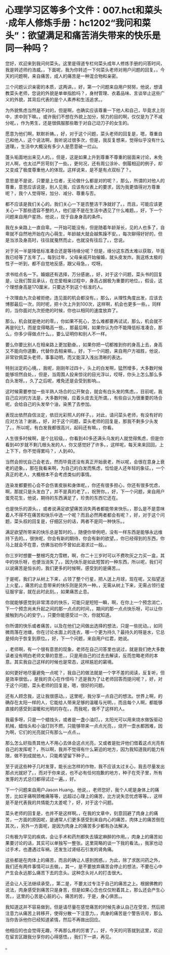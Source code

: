 # 心理学习区等多个文件：007.hct和菜头·成年人修炼手册：hc1202“我问和菜头”：欲望满足和痛苦消失带来的快乐是同一种吗？

您好，欢迎来到我问何菜头。这里是得道专栏何菜头成年人修炼手册的问答时间，我是转述师约浩威。，下面呢，我为你转述一下何菜头老师对用户问题的回复。，今天的问题啊，来自痛苦，成人的痛苦是一种混合物和亲密。

三个问题认识亲密的本质，这两讲。，好，第一个问题来自用户努努，他说，想请教菜头老师，您说的外貌是单单指脸吗？，身材管理、衣着品味、言谈举止这些广义的外貌，其背后代表的是个人素养和生活追求。。

为外貌焦虑当然是不对的，但是啊，也确实应该尊重一下他人和自己，毕竟求上则中，求中则下嘛。，或许我们不想在外貌上加分，努力的目的啊，仅仅是为了不减分呢。，作为男生，还是很佩服那些敢于对自己动刀子的女生的。

愿意为他们啊，默默祈祷。，好，对于这个问题，菜头老师的回复是，嗯，尊重自己和他人，这个说法啊，我听说过很多次，但是，我反复想来，觉得似乎没有什么道理。，生活中大概没有多少人是愿意破一烂山。

蓬头垢面地出来见人的。，但是，这是如果上升到尊重不尊重的层面来讨论，未免对人啊，也太过严厉苛刻了一些。，更何况，还有周公涂补、倒履相迎的例子，却又变成了极度尊重他人的体现。这样说来，是不是有点双标了？。

意思是不是说，只要是上位者，无论做什么都是对的呢？，那么，所谓的对他人的尊重，意思应该说是，别人见我，应该有仪表上的要求，因为我更值得对方尊重呢？，我个人觉得呀，加分、减分、尊重与否。

都不应该是我们关心的。我们关心一下是否整洁干净就好了。，而且，可能应该更关心一下那些遗容不整的人，他们是不是在生活中遇见了什么难题。，好，下一个问题来自用户星扬，他说，，现于自身身高的条件。

我在乡亲路上一直自卑。一开始可能没有，但是随着年龄渐长，见的人也多了，自卑就不自然地开始在内心萌生，年龄越大就会越焦躁不安。，每次聊得好好的，但是当涉及身高时，往往就戛然而止，也就没有往后了。，您说。

对于另一半是降低标准凑合还是等待缘分呢？但是，缘分这东西太难以获取，毕竟我已经等了五年了。，每到过年，父母亲戚开始催婚，就头皮发炸。我这练太极的性子一听到，都不自觉地反感，跟父母急。，哎呀。

求书给点名一下。婚姻还有选择，万分感谢。，好，对于这个问题，菜头书的回复是，让我们暂且承认，在恋爱相亲过程中，身高占据极为重要的地位。，假设，这个理想身高是170厘米，只要达不到这个标准的人。

十次理由九次会被拒绝，连见面的机会都没有。，那么，从理性角度出发，应该去博那最后一次，同时呢，把十次上升到100次，这样啊，机会也更多一些。，同样的，当你面对九次拒绝的时候，你也以相同的速度放弃了。

那么，机会就是绝对的零。，你如果不死心，怎么难都要再试试，那么，机会就不再是9比1，而是变得略高一些。，那最后啊，如果你认为你不能降低标准凑合，那么，你多少得做点什么。，要么证明你和别人不一样。

要么你要比别人在相亲路上更加勤奋。，如果你把一切都推到你的身高上去，身高又不能向你道歉，代替你去相亲嘛。，好，下一个问题，来自用户方祖胜，他说，非常钦佩菜头老师，事事动明，而又能深入浅出清晰的表达。

特别淡定的心境。，我呢，刚刚年过四十，头上的白发啊，猛然增多，大多数时候能够坦然自处。，但是，当周围人投来惊诧的目光浮以，哎呀，你头上怎么那么多白头发呀。，久了之后呢，难免还是会受到影响。。

这时候需要参加一些半熟人场合的公开聚会，就会有白头发的焦虑。，目前呢，我自己应对的方法是，大多数时候，应着头皮去无所谓。，有些自认为很重要的场合呢，会给自己的头发举个油，染黑了去参加。

表现出依然自信淡定，依旧光彩照人的样子。，对此，请问菜头老师，有没有好的应对方法？谢谢。，好，对于这个问题，菜头老师的回复是，那我不剩多少头发了。，所以呢，有白发我都很高兴，起码还有嘛。，你看。

人生很多时候啊，是个比较级。，你看到40多还满头乌发的人就觉得焦虑，但是你看到40岁就不剩几根头发的人，你又感觉好了许多。，这样呢，每天来来回回，上上下下，你不觉得累吗？，人到40。

当然会担忧自己会老去，然而毕竟还没有真正开始衰老，所以呢，会很在意身上衰老的迹象。，那在我看来啊，为自己的白发而焦虑，恰恰是人还年轻的象征。，一个真正的老人，大概根本不会考虑类似的事情。

连染发都要担心会不会伤害皮肤和身体呢。，你还有很多担心，你还有很多忧虑，啊，那就只是头发白了，并不是真的老了。，祝贺你。，好，下一个问题，来自用户蛋壳花生，他说，期待的东西满足了，珍贵的东西它还在。

也是快乐的源头。，或者说满足欲望痛苦消失两者都能带来快乐。，那么是不是意味着人不得不在痛苦和快乐中选一个呢？而且必然两者都会有呢？，好，对于这个问题，菜头叔的回复是，仔细区分的话，两者不是同一种快乐。。

满足欲望所带来的快乐总是暂时的。，随便你举例吧，没有一样东西是能够永远维持下去的。，很快呢，你会有新的期待，你会有新的欲望。，你已经得到的东西，你马上就会不在意，仿佛当初你不曾如此渴求过一般。。

你三岁时想要一整根巧克力雪糕，啊，你二十三岁时可以不费吹灰之力买一盒，其中的快乐呀，也便当消失了。，因为快乐是如此短暂的一种东西，所以呢，我们可以说痛苦是恒长的，我们更多的时候啊，感受到的是痛苦。。

于是呢，我们才从树上下来，占领了整个行星，把人送上月球，现在呢，又指望送上火星。，痛苦的止息带来的快乐则是另外一种。，无需从树上下来，无需占领行星征服宇宙，就在此时此刻。，如果痛苦止息。

你就能够感觉到非常清凉的快乐，可能只是短短一瞬，啊，在你上一个预念消亡，下一个预念尚未升起之间的那一点点的时间，，期间的那一点点快乐呀，可以让你接触到内心的安宁。，只要你能感受过一次，你就知道。

你所谓的快乐或者痛苦，以及在他们之间做出选择的想法，只是一些扰动。，如同微雨落在池塘，你在讨论水面上的连衣，哪一个更为持久？最持久的呀是水，它总是倾向于恢复到原位。，好，下一个问题，来自用户红君，她说。

，老师啊，有一个很有意思的现象，老师在自己问答里也说过，就是我们绝大多数读者没有明白老师文章的意思，，只是用自己的过去去解读，反而忽略老师的本意。其实我自己这样的时候也是常态，这样尴尬的窘境。

如何更好地尽量避免一点呢？，我自己的做法就是一个字不差的阅读，反复听，但是效率很低。，是我的贪心在作怪吗？还是我为了让老师回答而提问呢？，好，对于这个问题，菜头老师的回复是，嗯，很好的问题。

还有人顾念我，这让我很感动。，这里呢，我分享一点自己的想法。世界上啊，的确存在太阳一样的人，它能给人带来足够的温暖与光明，，而且每个人啊，都能够直接的感受到温暖和光明的存在。，而我呢，做不了这样的人。

我最多呀，只是一个蜡烛头，或者是一盏小油灯。，太阳光可以用来烧水做饭驱动机械，蜡烛头和小油灯则不燃，只能够带来一点点光亮，，烧开一壶水都困难，因为啊，它们的光亮就只有那么一点点，。

那么怎么好指责其他人不用心去体会这点光亮，又或者是批评他们借着这点光亮有自己的发挥呢？，所以啊，我并不觉得有什么窘迫的地方，因为我知道我的能力有限，做不到成就他人，只能希望留下种子。。

至于说这些种子几时发芽，能长出怎样的作物，我不应该太过关心，我去尽量发出那点光就好了。，而对于你来说，也不必有任何抱歉的地方，种子在壳子里，所有发芽的方式总归都得试过一遍。，好。

下一个问题来自用户Jason Huang，他说，，老师您好，我个人呢是身体上的痛苦，比如牙痛啊颈椎痛等等，远超过心理上的痛苦，比方说失恋忧虑等等。，这样是不是代表我的共情能力太差呢？，好，对于这个问题。

菜头老师的回复是，也并不是这样啊。，在我的文章中，刻意回避了肉身上的痛苦，一方面的原因呢，是通常人们更多感受到来自内心的痛苦，肉体上的痛苦倒在其次。，另外一方面呢，是因为肉身上的痛苦多少都有办法解决。

只有极为罕见的疾病，会让手术和药剂都失去镇定麻醉的作用。，肉身上的痛苦如果要讨论的话，其实可以单独写一整张。这里简略的谈一下我的看法。，我家也动过手术，也遭遇过车祸，还发生过肾结石引发的肾角痛。

这些都是在肉体上的痛苦，而且的确让人感到困惑。，为此，除了求医问药之外，我们还有两件事情可以去做。，其一，是不要放弃痛苦会停止的想法，不要在心中产生会永远那么痛苦下去的念头。这种念头对人的打击很大。

还会让人无法继续承受。，第二是，不要太过专注于自己的痛苦之上。根据佛教的说法，肉身感受到痛苦只是身苦，但是如果心念也仅仅附着其上，那么还会产生心苦。，这里的心苦是心脏的心，痛苦的苦，于是，身心俱苦。。

我知道这并不容易做到，但是请尽量在感觉痛苦的时候先承认自己在受苦，然后把注意力从痛苦上转移开，使得分散一下注意力。，肉身的痛苦是个警告讯号，那么当你告诉他你已经知道紧情，然后不再做出回应。

他相应的也会觉得无趣，不再那么疼的厉害了。，好，今天的问答就到这里，欢迎在留言区跟我分享你的心得感悟。，我们下一讲，再见。

。